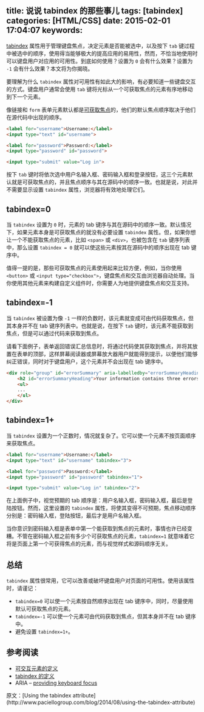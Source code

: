 title: 说说 tabindex 的那些事儿
tags: [tabindex]
categories: [HTML/CSS]
date: 2015-02-01 17:04:07
keywords:
---

[tabindex](http://www.w3.org/html/wg/drafts/html/master/editing.html#attr-tabindex) 属性用于管理键盘焦点，决定元素是否能被选中，以及按下 `tab` 键过程中被选中的顺序，使用得当能够极大的提高应用的易用性，然而，不恰当地使用时可以键盘用户对应用的可用性。到底如何使用？设置为 `0` 会有什么效果？设置为 `-1` 会有什么效果？本文将为你揭晓。

<!--more-->

要理解为什么 `tabindex` 属性对可用性有如此大的影响，有必要知道一些键盘交互的方式。键盘用户通常会使用 `tab` 键将光标从一个可获取焦点的元素有序地移动到下一个元素。

像链接和 `form` 表单元素默认都是[可获取焦点](http://www.w3.org/html/wg/drafts/html/master/dom.html#interactive-content-0)的，他们的默认焦点顺序取决于他们在源代码中出现的顺序。

```html
<label for="username">Username:</label>
<input type="text" id="username">

<label for="password">Password:</label>
<input type="password" id="password">

<input type="submit" value="Log in">
```

按下 `tab` 键时将依次选中用户名输入框、密码输入框和登录按钮，这三个元素默认就是可获取焦点的，并且焦点顺序与其在源码中的顺序一致。也就是说，对此并不需要显示设置 `tabindex` 属性，浏览器将有效地处理它们。

## tabindex=0

当 `tabindex` 设置为 `0` 时，元素的 tab 键序与其在源码中的顺序一致。默认情况下，如果元素本身是可获取焦点的就没有必要设置 `tabindex` 属性。但，如果你想让一个不能获取焦点的元素，比如 `<span>` 或 `<div>`，也被包含在 `tab` 键序列表中，那么设置 `tabindex = 0` 就可以使这些元素按其在源码中的顺序出现在 tab 键序中。

值得一提的是，那些可获取焦点的元素使用起来比较方便，例如，当你使用 `<button>` 或 `<input type="checkbox">`，键盘焦点和交互由浏览器自动处理。当你使用其他元素来构建自定义组件时，你需要人为地提供键盘焦点和交互支持。 

## tabindex=-1

当 `tabindex` 被设置为像 `-1` 一样的负数时，该元素就变成可由代码获取焦点，但其本身并不在 tab 键序列表中。也就是说，在按下 `tab` 键时，该元素不能获取到焦点，但是可以通过代码来获取到焦点。

请看下面例子，表单返回错误汇总信息时，将通过代码使其获取到焦点，并将其放置在表单的顶部，这样屏幕阅读器或屏幕放大器用户就能得到提示，以便他们能够纠正错误，同时对于键盘用户，这个元素并不会出现在 tab 键序中。

```html
<div role="group" id="errorSummary" aria-labelledby="errorSummaryHeading" tabindex="-1">
    <h2 id="errorSummaryHeading">Your information contains three errors</h2>
    <ul>
    ...
    </ul>
</div>
```

## tabindex=1+

当 `tabindex` 设置为一个正数时，情况就复杂了。它可以使一个元素不按页面顺序来获取焦点。


```html
<label for="username">Username:</label>
<input type="text" id="username" tabindex="3">

<label for="password">Password:</label>
<input type="password" id="password" tabindex="1">

<input type="submit" value="Log in" tabindex="2">
```

在上面例子中，视觉预期的 tab 顺序是：用户名输入框，密码输入框，最后是登陆按钮。然而，这里设置的 `tabindex` 属性，将使其变得不可预期，焦点移动顺序分别是：密码输入框，登陆按钮，最后才是用户名输入框。

当你意识到密码输入框是表单中第一个能获取到焦点的元素时，事情也许已经变糟。不管在密码输入框之前有多少个可获取焦点的元素，`tabindex=1` 就意味着它将是页面上第一个可获得焦点的元素，而与视觉样式和源码顺序无关。

## 总结

`tabindex` 属性很常用，它可以改善或破坏键盘用户对页面的可用性。使用该属性时，请谨记：

- `tabindex=0` 可以使一个元素按自然顺序出现在 tab 键序中，同时，尽量使用默认可获取焦点的元素。
- `tabindex=-1` 可以使一个元素可由代码获取到焦点，但其本身并不在 tab 键序中。
- 避免设置 `tabindex=1+`。


## 参考阅读

- [可交互元素的定义](http://www.w3.org/html/wg/drafts/html/master/dom.html#interactive-content)
- [tabindex 的定义](http://www.w3.org/html/wg/drafts/html/master/editing.html#attr-tabindex)
- ARIA – [providing keyboard focus](http://www.w3.org/WAI/PF/aria-practices/#kbd_focus)

<p class="j-quote">原文：[Using the tabindex attribute](http://www.paciellogroup.com/blog/2014/08/using-the-tabindex-attribute)</p>